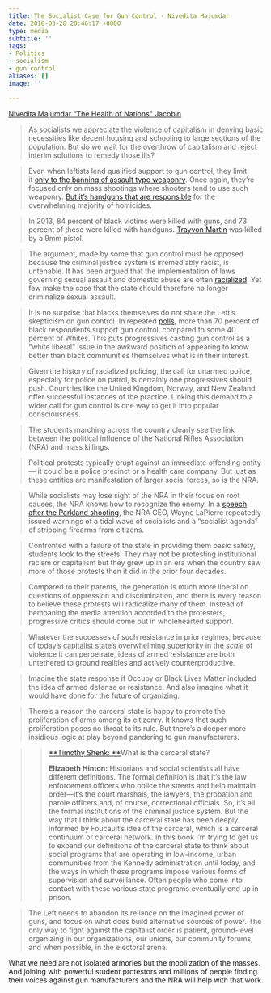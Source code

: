 ```yaml
---
title: The Socialist Case for Gun Control - Nivedita Majumdar
date: 2018-03-28 20:46:17 +0000
type: media
subtitle: ''
tags:
- Politics
- socialism
- gun control
aliases: []
image: ''

---
```

[Nivedita Majumdar “The Health of Nations" Jacobin](https://www.jacobinmag.com/2018/02/gun-control-parkland-students-race-police)

> As socialists we appreciate the violence of capitalism in denying basic necessities like decent housing and schooling to large sections of the population. But do we wait for the overthrow of capitalism and reject interim solutions to remedy those ills?

> Even when leftists lend qualified support to gun control, they limit it [only to the banning of assault type weaponry](https://www.socialistalternative.org/2017/12/05/gun-control-solution-gun-violence-socialist-analysis/). Once again, they’re focused only on mass shootings where shooters tend to use such weaponry. [But it’s handguns that are responsible](https://www.nytimes.com/2014/09/14/sunday-review/the-assault-weapon-myth.html) for the overwhelming majority of homicides.

> In 2013, 84 percent of black victims were killed with guns, and 73 percent of these were killed with handguns. [Trayvon Martin](https://www.wsj.com/articles/gun-that-killed-trayvon-martin-successfully-sold-1463618241) was killed by a 9mm pistol.

> The argument, made by some that gun control must be opposed because the criminal justice system is irremediably racist, is untenable. It has been argued that the implementation of laws governing sexual assault and domestic abuse are often [racialized](https://www.nytimes.com/2017/09/22/opinion/california-sexual-assault-law-blacks.html). Yet few make the case that the state should therefore no longer criminalize sexual assault.

> It is no surprise that blacks themselves do not share the Left’s skepticism on gun control. In repeated [polls](http://www.people-press.org/2015/08/13/continued-bipartisan-support-for-expanded-background-checks-on-gun-sales/8-12-2015-3-59-05-pm/), more than 70 percent of black respondents support gun control, compared to some 40 percent of Whites. This puts progressives casting gun control as a “white liberal” issue in the awkward position of appearing to know better than black communities themselves what is in their interest.

> Given the history of racialized policing, the call for unarmed police, especially for police on patrol, is certainly one progressives should push. Countries like the United Kingdom, Norway, and New Zealand offer successful instances of the practice. Linking this demand to a wider call for gun control is one way to get it into popular consciousness.

> The students marching across the country clearly see the link between the political influence of the National Rifles Association (NRA) and mass killings.

> Political protests typically erupt against an immediate offending entity — it could be a police precinct or a health care company. But just as these entities are manifestation of larger social forces, so is the NRA.

> While socialists may lose sight of the NRA in their focus on root causes, the NRA knows how to recognize the enemy. In a [speech after the Parkland shooting](http://krcc.org/post/nra-leader-warns-conservatives-socialist-wave-wake-shooting), the NRA CEO, Wayne LaPierre repeatedly issued warnings of a tidal wave of socialists and a “socialist agenda” of stripping firearms from citizens.

> Confronted with a failure of the state in providing them basic safety, students took to the streets. They may not be protesting institutional racism or capitalism but they grew up in an era when the country saw more of those protests then it did in the prior four decades.

> Compared to their parents, the generation is much more liberal on questions of oppression and discrimination, and there is every reason to believe these protests will radicalize many of them. Instead of bemoaning the media attention accorded to the protesters, progressive critics should come out in wholehearted support.

> Whatever the successes of such resistance in prior regimes, because of today’s capitalist state’s overwhelming superiority in the _scale_ of violence it can perpetrate, ideas of armed resistance are both untethered to ground realities and actively counterproductive.

> Imagine the state response if Occupy or Black Lives Matter included the idea of armed defense or resistance. And also imagine what it would have done for the future of organizing.

> There’s a reason the carceral state is happy to promote the proliferation of arms among its citizenry. It knows that such proliferation poses no threat to its rule. But there’s a deeper more insidious logic at play beyond pandering to gun manufacturers.

> > [\*\*Timothy Shenk: \*\*](https://www.dissentmagazine.org/blog/booked-origins-carceral-state-elizabeth-hinton)What is the carceral state?
> >
> > **Elizabeth Hinton:** Historians and social scientists all have different definitions. The formal definition is that it’s the law enforcement officers who police the streets and help maintain order—it’s the court marshals, the lawyers, the probation and parole officers and, of course, correctional officials. So, it’s all the formal institutions of the criminal justice system. But the way that I think about the carceral state has been deeply informed by Foucault’s idea of the carceral, which is a carceral continuum or carceral network. In this book I’m trying to get us to expand our definitions of the carceral state to think about social programs that are operating in low-income, urban communities from the Kennedy administration until today, and the ways in which these programs impose various forms of supervision and surveillance. Often people who come into contact with these various state programs eventually end up in prison.

> The Left needs to abandon its reliance on the imagined power of guns, and focus on what does build alternative sources of power. The only way to fight against the capitalist order is patient, ground-level organizing in our organizations, our unions, our community forums, and when possible, in the electoral arena.

What we need are not isolated armories but the mobilization of the masses. And joining with powerful student protestors and millions of people finding their voices against gun manufacturers and the NRA will help with that work.
